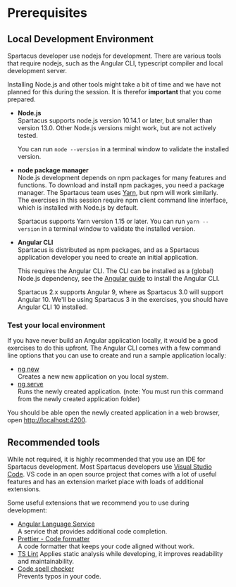 # Prerequisites

## Local Development Environment

Spartacus developer use nodejs for development. There are various tools that require nodejs, such as the Angular CLI, typescript compiler and local development server.

Installing Node.js and other tools might take a bit of time and we have not planned for this during the session. It is therefor **important** that you come prepared.

- **Node.js**  
  Spartacus supports node.js version 10.14.1 or later, but smaller than version 13.0. Other Node.js versions might work, but are not actively tested.

  You can run `node --version` in a terminal window to validate the installed version.

- **node package manager**  
  Node.js development depends on npm packages for many features and functions. To download and install npm packages, you need a package manager. The Spartacus team uses [Yarn](https://yarnpkg.com/), but npm will work similarly. The exercises in this session require npm client command line interface, which is installed with Node.js by default.

  Spartacus supports Yarn version 1.15 or later. You can run `yarn --version` in a terminal window to validate the installed version.

- **Angular CLI**  
  Spartacus is distributed as npm packages, and as a Spartacus application developer you need to create an initial application.

  This requires the Angular CLI. The CLI can be installed as a (global) Node.js dependency, see the [Angular guide](https://angular.io/guide/setup-local#install-the-angular-cli) to install the Angular CLI.

  Spartacus 2.x supports Angular 9, where as Spartacus 3.0 will support Angular 10. We'll be using Spartacus 3 in the exercises, you should have Angular CLI 10 installed.

### Test your local environment

If you have never build an Angular application locally, it would be a good exercises to do this upfront. The Angular CLI comes with a few command line options that you can use to create and run a sample application locally:

- [ng new](https://angular.io/cli/new)  
  Creates a new new application on you local system.
- [ng serve](https://angular.io/cli/serve)  
  Runs the newly created application. (note: You must run this command from the newly created application folder)

You should be able open the newly created application in a web browser, open [http://localhost:4200](http://localhost:4200).

<a name="recommendations"></a>

## Recommended tools

While not required, it is highly recommended that you use an IDE for Spartacus development. Most Spartacus developers use [Visual Studio Code](https://code.visualstudio.com/). VS code in an open source project that comes with a lot of useful features and has an extension market place with loads of additional extensions.

Some useful extensions that we recommend you to use during development:

- [Angular Language Service](https://marketplace.visualstudio.com/items?itemName=Angular.ng-template)  
  A service that provides additional code completion.
- [Prettier - Code formatter](https://marketplace.visualstudio.com/items?itemName=esbenp.prettier-vscode)  
  A code formatter that keeps your code aligned without work.
- [TS Lint](https://marketplace.visualstudio.com/items?itemName=ms-vscode.vscode-typescript-tslint-plugin)
  Applies static analysis while developing, it improves readability and maintainability.
- [Code spell checker](https://marketplace.visualstudio.com/items?itemName=streetsidesoftware.code-spell-checker)  
  Prevents typos in your code.

